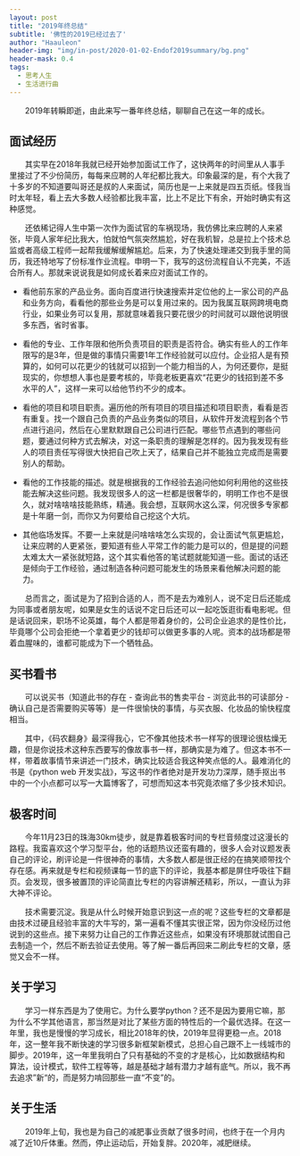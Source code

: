 ```yaml
---
layout: post
title: "2019年终总结"
subtitle: '佛性的2019已经过去了'
author: "Haauleon"
header-img: "img/in-post/2020-01-02-Endof2019summary/bg.png"
header-mask: 0.4
tags:
  - 思考人生
  - 生活进行曲
---
```




&emsp;&emsp;2019年转瞬即逝，由此来写一番年终总结，聊聊自己在这一年的成长。          


## 面试经历

&emsp;&emsp;其实早在2018年我就已经开始参加面试工作了，这快两年的时间里从人事手里接过了不少份简历，每每来应聘的人年纪都比我大。印象最深的是，有个大我了十多岁的不知道要叫哥还是叔的人来面试，简历也是一上来就是四五页纸。怪我当时太年轻，看上去大多数人经验都比我丰富，比上不足比下有余，开始时确实有这种感觉。

&emsp;&emsp;还依稀记得人生中第一次作为面试官的车祸现场，我仿佛比来应聘的人来紧张，毕竟人家年纪比我大，怕就怕气氛突然尴尬，好在我机智，总是拉上个技术总监或者高级工程师一起帮我缓解缓解尴尬。后来，为了快速处理递交到我手里的简历，我还特地写了份标准作业流程。申明一下，我写的这份流程自认不完美，不适合所有人。那就来说说我是如何成长着来应对面试工作的。

* 看他前东家的产品业务。面向百度进行快速搜索并定位他的上一家公司的产品和业务方向，看看他的那些业务是可以复用过来的。因为我属互联网跨境电商行业，如果业务可以复用，那就意味着我只要花很少的时间就可以跟他说明很多东西，省时省事。

* 看他的专业、工作年限和他所负责项目的职责是否符合。确实有些人的工作年限写的是3年，但是做的事情只需要1年工作经验就可以应付。企业招人是有预算的，如何可以花更少的钱就可以招到一个能力相当的人，为何还要你，是挺现实的，你想想人事也是要考核的，毕竟老板更喜欢“花更少的钱招到差不多水平的人”，这样一来可以给他节约不少的成本。

* 看他的项目和项目职责。遍历他的所有项目的项目描述和项目职责，看看是否有重复。找一个跟自己负责的产品业务类似的项目，从软件开发流程到各个节点进行追问，然后在心里默默跟自己公司进行匹配。哪些节点遇到的哪些问题，要通过何种方式去解决，对这一条职责的理解是怎样的。因为我发现有些人的项目责任写得很大快把自己吹上天了，结果自己并不能独立完成而是需要别人的帮助。

* 看他的工作技能的描述。就是根据我的工作经验去追问他如何利用他的这些技能去解决这些问题。我发现很多人的这一栏都是很奢华的，明明工作也不是很久，就对啥啥啥技能熟练，精通。我会想，互联网水这么深，何况很多专家都是十年磨一剑，而你又为何要给自己挖这个大坑。

* 其他临场发挥。不要一上来就是问啥啥啥怎么实现的，会让面试气氛更尴尬，让来应聘的人更紧张，要知道有些人平常工作的能力是可以的，但是提的问题太难太大一紧张就短路，这个其实看他答的笔试题就能知道一些。面试的话还是倾向于工作经验，通过制造各种问题可能发生的场景来看他解决问题的能力。       




&emsp;&emsp;总而言之，面试是为了招到合适的人，而不是去为难别人，说不定日后还能成为同事或者朋友呢，如果是女生的话说不定日后还可以一起吃饭逛街看电影呢。但是话说回来，职场不论英雄，每个人都是带着身价的，公司企业追求的是性价比，毕竟哪个公司会拒绝一个拿着更少的钱却可以做更多事的人呢。资本的战场都是带着血腥味的，谁都可能成为下一个牺牲品。              



## 买书看书

&emsp;&emsp;可以说买书（知道此书的存在 - 查询此书的售卖平台 - 浏览此书的可读部分 - 确认自己是否需要购买等等）是一件很愉快的事情，与买衣服、化妆品的愉快程度相当。

&emsp;&emsp;其中，《码农翻身》最深得我心，它不像其他技术书一样写的很理论很枯燥无趣，但是你说技术这种东西要写的像故事书一样，那确实是为难了。但这本书不一样，带着故事情节来讲述一门技术，确实比较适合我这种笑点低的人。最难消化的书是《python web 开发实战》，写这书的作者绝对是开发功力深厚，随手抠出书中的一个小点都可以写一大篇博客了，可想而知这本书究竟浓缩了多少技术知识。        




## 极客时间

&emsp;&emsp;今年11月23日的珠海30km徒步，就是靠着极客时间的专栏音频度过这漫长的路程。我蛮喜欢这个学习型平台，他的话题热议还蛮有趣的，很多人会对议题发表自己的评论，刷评论是一件很神奇的事情，大多数人都是很正经的在搞笑顺带找个存在感。再来就是专栏和视频课每一节的底下的评论，我基本都是屏住呼吸往下翻页。会发现，很多被置顶的评论简直比专栏的内容讲解还精彩，所以，一直认为非大神不评论。

&emsp;&emsp;技术需要沉淀。我是从什么时候开始意识到这一点的呢？这些专栏的文章都是由技术过硬且经验丰富的大牛写的，第一遍看不懂其实很正常，因为你没经历过他说到的这些点。接下来努力让自己的工作靠近这些点，如果没有环境那就试图自己去制造一个，然后不断去验证去使用。等了解一番后再回来二刷此专栏的文章，感觉又会不一样。          




## 关于学习

&emsp;&emsp;学习一样东西是为了使用它。为什么要学python？还不是因为要用它嘛，那为什么不学其他语言，那当然是对比了某些方面的特性后的一个最优选择。在这一年里，我也是慢慢的学习成长，相比2018年的快，2019年显得更稳一点。2018年，这一整年我不断快速的学习很多新框架新模式，总担心自己跟不上一线城市的脚步。2019年，这一年里我明白了只有基础的不变的才是核心，比如数据结构和算法，设计模式，软件工程等等，越是基础才越有潜力才越有底气。所以，我不再去追求”新“的，而是努力啃回那些一直“不变”的。            



## 关于生活

&emsp;&emsp;2019年上旬，我也是为自己的减肥事业贡献了很多时间，也终于在一个月内减了近10斤体重。然而，停止运动后，开始复胖。2020年，减肥继续。